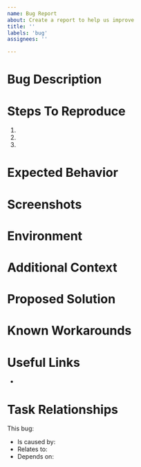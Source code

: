 ```yaml
---
name: Bug Report
about: Create a report to help us improve
title: ''
labels: 'bug'
assignees: ''

---
```


# Bug Description


# Steps To Reproduce

1. 
2. 
3. 

# Expected Behavior

# Screenshots

# Environment

# Additional Context

# Proposed Solution

# Known Workarounds

# Useful Links

* 

# Task Relationships

This bug:
* Is caused by: 
* Relates to: 
* Depends on:
